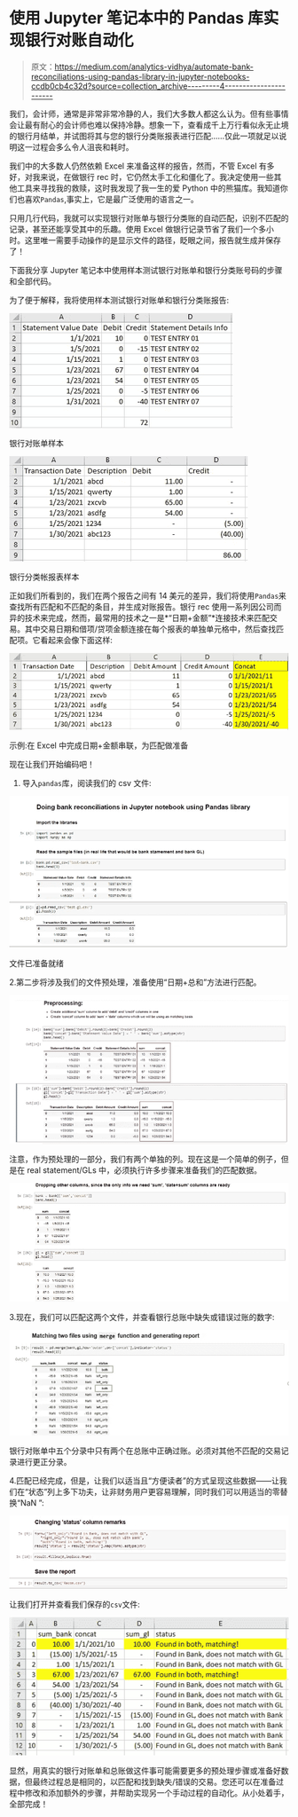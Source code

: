 # 使用 Jupyter 笔记本中的 Pandas 库实现银行对账自动化

> 原文：<https://medium.com/analytics-vidhya/automate-bank-reconciliations-using-pandas-library-in-jupyter-notebooks-ccdb0cb4c32d?source=collection_archive---------4----------------------->

我们，会计师，通常是非常非常冷静的人，我们大多数人都这么认为。但有些事情会让最有耐心的会计师也难以保持冷静。想象一下，查看成千上万行看似永无止境的银行月结单，并试图将其与您的银行分类账报表进行匹配……仅此一项就足以说明这一过程会多么令人沮丧和耗时。

我们中的大多数人仍然依赖 Excel 来准备这样的报告，然而，不管 Excel 有多好，对我来说，在做银行 rec 时，它仍然太手工化和僵化了。我决定使用一些其他工具来寻找我的救赎，这时我发现了我一生的爱 Python 中的熊猫库。我知道你们也喜欢`Pandas`,事实上，它是最广泛使用的语言之一。

只用几行代码，我就可以实现银行对账单与银行分类账的自动匹配，识别不匹配的记录，甚至还能享受其中的乐趣。使用 Excel 做银行记录节省了我们一个多小时。这里唯一需要手动操作的是显示文件的路径，眨眼之间，报告就生成并保存了！

下面我分享 Jupyter 笔记本中使用样本测试银行对账单和银行分类账号码的步骤和全部代码。

为了便于解释，我将使用样本测试银行对账单和银行分类账报告:

![](img/e15fd2874cbc292cc08775eca6195013.png)

银行对账单样本

![](img/aee5d98ffb67ccda57e0850b0bcca68a.png)

银行分类帐报表样本

正如我们所看到的，我们在两个报告之间有 14 美元的差异，我们将使用`Pandas`来查找所有匹配和不匹配的条目，并生成对账报告。银行 rec 使用一系列因公司而异的技术来完成，然而，最常用的技术之一是*“日期+金额”*连接技术来匹配交易。其中交易日期和借项/贷项金额连接在每个报表的单独单元格中，然后查找匹配项。它看起来会像下面这样:

![](img/6e67f96a582c8a2285f9bfc3aa06df62.png)

示例:在 Excel 中完成日期+金额串联，为匹配做准备

现在让我们开始编码吧！

1.  导入`pandas`库，阅读我们的 csv 文件:

![](img/1db83b396f2871b27788ac477b08b3c6.png)

文件已准备就绪

2.第二步将涉及我们的文件预处理，准备使用“日期+总和”方法进行匹配。

![](img/7955ec03dec5df1e5b4022609a2bdcfc.png)

注意，作为预处理的一部分，我们有两个单独的列。现在这是一个简单的例子，但是在 real statement/GLs 中，必须执行许多步骤来准备我们的匹配数据。

![](img/a8d8f6a0b459226ef3504384506906d9.png)

3.现在，我们可以匹配这两个文件，并查看银行总账中缺失或错误过账的数字:

![](img/e4de80426fc87133220edc42e6c6e002.png)

银行对账单中五个分录中只有两个在总账中正确过账。必须对其他不匹配的交易记录进行更正分录。

4.匹配已经完成，但是，让我们以适当且“方便读者”的方式呈现这些数据——让我们在“状态”列上多下功夫，让非财务用户更容易理解，同时我们可以用适当的零替换“NaN ”:

![](img/f05a2255637e9209d5bf256d24684164.png)

让我们打开并查看我们保存的`csv`文件:

![](img/91083c02dced69d3381e6fc413c1a8af.png)

显然，用真实的银行对账单和总账做这件事可能需要更多的预处理步骤或准备好数据，但最终过程总是相同的，以匹配和找到缺失/错误的交易。您还可以在准备过程中修改和添加额外的步骤，并帮助实现另一个手动过程的自动化。从小处着手，全部完成！